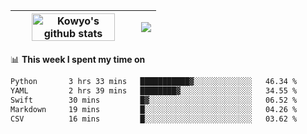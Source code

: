 | <a href="https://github.com/anuraghazra/github-readme-stats"><img width="85%" src="https://github-readme-stats.vercel.app/api?username=kowyo&show_icons=true&hide_border=true&theme=transparent" alt="Kowyo's github stats" /></a> | <a href="https://github.com/anuraghazra/github-readme-stats"><img align="center" src="https://github-readme-stats.vercel.app/api/top-langs/?username=kowyo&exclude_repo=Engineering-Competition-Robot,mobile-robot&hide=c,assembly,shaderlab,hlsl,mathematica,cmake&layout=compact&hide_border=true&theme=transparent" /></a> |
| ------------- | ------------- |

📊 **This week I spent my time on**
<!--START_SECTION:waka-->

```txt
Python       3 hrs 33 mins   ███████████▓░░░░░░░░░░░░░   46.34 %
YAML         2 hrs 39 mins   ████████▓░░░░░░░░░░░░░░░░   34.55 %
Swift        30 mins         █▓░░░░░░░░░░░░░░░░░░░░░░░   06.52 %
Markdown     19 mins         █░░░░░░░░░░░░░░░░░░░░░░░░   04.26 %
CSV          16 mins         █░░░░░░░░░░░░░░░░░░░░░░░░   03.62 %
```

<!--END_SECTION:waka-->
